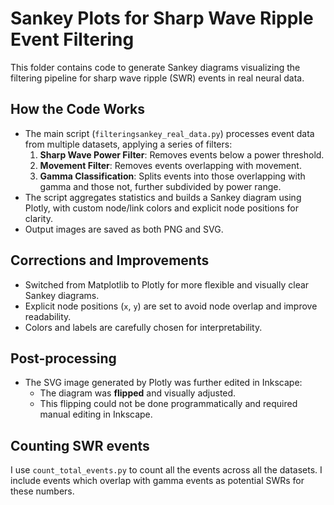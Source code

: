 # Sankey Plots for Sharp Wave Ripple Event Filtering

This folder contains code to generate Sankey diagrams visualizing the filtering pipeline for sharp wave ripple (SWR) events in real neural data.

## How the Code Works
- The main script (`filteringsankey_real_data.py`) processes event data from multiple datasets, applying a series of filters:
  1. **Sharp Wave Power Filter**: Removes events below a power threshold.
  2. **Movement Filter**: Removes events overlapping with movement.
  3. **Gamma Classification**: Splits events into those overlapping with gamma and those not, further subdivided by power range.
- The script aggregates statistics and builds a Sankey diagram using Plotly, with custom node/link colors and explicit node positions for clarity.
- Output images are saved as both PNG and SVG.

## Corrections and Improvements
- Switched from Matplotlib to Plotly for more flexible and visually clear Sankey diagrams.
- Explicit node positions (`x`, `y`) are set to avoid node overlap and improve readability.
- Colors and labels are carefully chosen for interpretability.

## Post-processing
- The SVG image generated by Plotly was further edited in Inkscape:
  - The diagram was **flipped** and visually adjusted.
  - This flipping could not be done programmatically and required manual editing in Inkscape. 

## Counting SWR events
I use `count_total_events.py` to count all the events across all the datasets.  I include events which overlap with gamma events as potential SWRs for these numbers.